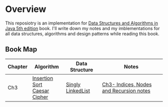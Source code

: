 # Overview
This reposiotry is an implementation for [Data Structures and Algorithms in Java 5th edition](https://www.amazon.com/Data-Structures-Algorithms-Java-fifth/dp/B006UQE9ZK) book. I'll write down my notes and my imblementations for all data structures, algorithms and design patterns while reading this book. 

## Book Map 
|Chapter  |Algorithm  |Data Structure | Notes |
|--|--|--|--|
|Ch3  | [Insertion Sort](/InsertionSort)<br> [Caesar Cipher](/CaesarCipher)<br>| [Singly LinkedList](/SinglyLinkedList)<br> | [Ch3- Indices, Nodes and Recursion notes](/Chapter3-Notes.md)|

